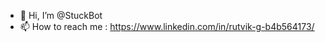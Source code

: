- 👋 Hi, I’m @StuckBot
- 📫 How to reach me : https://www.linkedin.com/in/rutvik-g-b4b564173/

<!---
StuckBot/StuckBot is a ✨ special ✨ repository because its `README.md` (this file) appears on your GitHub profile.
You can click the Preview link to take a look at your changes.
--->
